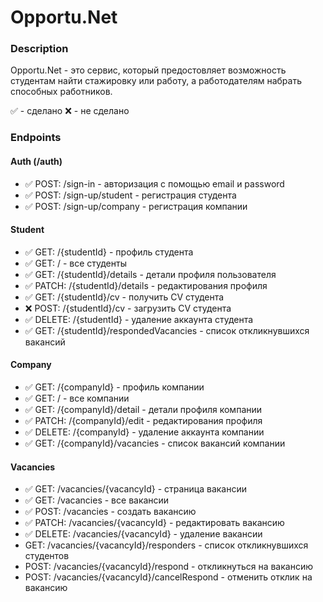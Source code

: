 # Opportu.Net

### Description
Opportu.Net - это сервис, который предостовляет возможность студентам найти стажировку или работу, а работодателям набрать способных работников.

✅ - сделано
❌ - не сделано

### Endpoints
#### Auth (/auth)
* ✅ POST: /sign-in - авторизация с помощью email и password
* ✅ POST: /sign-up/student - регистрация студента
* ✅ POST: /sign-up/company - регистрация компании

#### Student
* ✅ GET: /{studentId} - профиль студента
* ✅ GET: / - все студенты
* ✅ GET: /{studentId}/details - детали профиля пользователя
* ✅ PATCH: /{studentId}/details - редактирования профиля
* ✅ GET: /{studentId}/cv - получить CV студента
* ❌ POST: /{studentId}/cv - загрузить CV студента
* ✅ DELETE: /{studentId} - удаление аккаунта студента
* ✅ GET: /{studentId}/respondedVacancies - список откликнувшихся вакансий

#### Company
* ✅ GET: /{companyId} - профиль компании
* ✅ GET: / - все компании
* ✅ GET: /{companyId}/detail - детали профиля компании
* ✅ PATCH: /{companyId}/edit - редактирования профиля
* ✅ DELETE: /{companyId} - удаление аккаунта компании
* ✅ GET: /{companyId}/vacancies - список вакансий компании

#### Vacancies
* ✅ GET: /vacancies/{vacancyId} - страница вакансии
* ✅ GET: /vacancies - все вакансии
* ✅ POST: /vacancies - создать вакансию
* ✅ PATCH: /vacancies/{vacancyId} - редактировать вакансию
* ✅ DELETE: /vacancies/{vacancyId} - удаление вакансии
* GET: /vacancies/{vacancyId}/responders - список откликнувшихся студентов
* POST: /vacancies/{vacancyId}/respond - откликнуться на вакансию
* POST: /vacancies/{vacancyId}/cancelRespond - отменить отклик на вакансию


